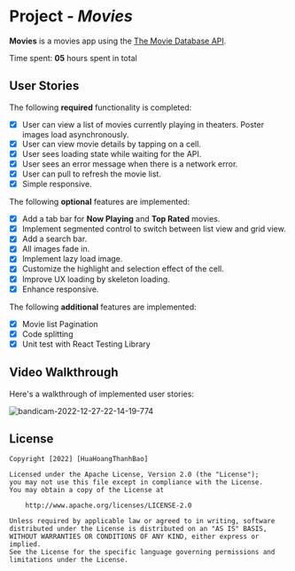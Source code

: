 # Project - *Movies*

**Movies** is a movies app using the [The Movie Database API](https://developers.themoviedb.org/3).

Time spent: **05** hours spent in total

## User Stories

The following **required** functionality is completed:

- [x] User can view a list of movies currently playing in theaters. Poster images load asynchronously.
- [x] User can view movie details by tapping on a cell.
- [x] User sees loading state while waiting for the API.
- [x] User sees an error message when there is a network error.
- [x] User can pull to refresh the movie list.
- [x] Simple responsive.

The following **optional** features are implemented:

- [x] Add a tab bar for **Now Playing** and **Top Rated** movies.
- [x] Implement segmented control to switch between list view and grid view.
- [x] Add a search bar.
- [x] All images fade in.
- [x] Implement lazy load image.
- [x] Customize the highlight and selection effect of the cell.
- [x] Improve UX loading by skeleton loading.
- [x] Enhance responsive.

The following **additional** features are implemented:

- [x] Movie list Pagination
- [x] Code splitting
- [x] Unit test with React Testing Library

## Video Walkthrough

Here's a walkthrough of implemented user stories:

![bandicam-2022-12-27-22-14-19-774](https://user-images.githubusercontent.com/36154018/209686790-9fe6dcad-339e-498a-9b9e-6b6f237aa176.gif)

## License

    Copyright [2022] [HuaHoangThanhBao]

    Licensed under the Apache License, Version 2.0 (the "License");
    you may not use this file except in compliance with the License.
    You may obtain a copy of the License at

        http://www.apache.org/licenses/LICENSE-2.0

    Unless required by applicable law or agreed to in writing, software
    distributed under the License is distributed on an "AS IS" BASIS,
    WITHOUT WARRANTIES OR CONDITIONS OF ANY KIND, either express or implied.
    See the License for the specific language governing permissions and
    limitations under the License.
